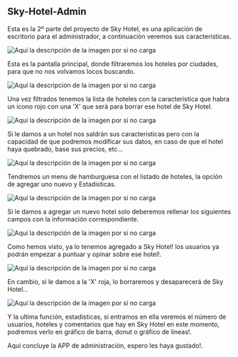 Sky-Hotel-Admin
-----------------

Esta es la 2º parte del proyecto de Sky Hotel, es una aplicación de escritorio para el administrador, a continuación veremos sus caracteristicas.


![Aquí la descripción de la imagen por si no carga](https://github.com/AdrianJimenezMontilla/Sky-Hotel-Admin/blob/master/imagen2/16.png)

Esta es la pantalla principal, donde filtraremos los hoteles por ciudades, para que no nos volvamos locos buscando.

![Aquí la descripción de la imagen por si no carga](https://github.com/AdrianJimenezMontilla/Sky-Hotel-Admin/blob/master/imagen2/17.png)

Una vez filtrados tenemos la lista de hoteles con la caracteristica que habra un icono rojo con una 'X' que será para borrar ese hotel de Sky Hotel.

![Aquí la descripción de la imagen por si no carga](https://github.com/AdrianJimenezMontilla/Sky-Hotel-Admin/blob/master/imagen2/18.png)

Si le damos a un hotel nos saldrán sus caracteristicas pero con la capacidad de que podremos modificar sus datos, en caso de que el hotel haya quebrado, base sus precios, etc...

![Aquí la descripción de la imagen por si no carga](https://github.com/AdrianJimenezMontilla/Sky-Hotel-Admin/blob/master/imagen2/19.png)

Tendremos un menu de hamburguesa con el listado de hoteles, la opción de agregar uno nuevo y Estadisticas.

![Aquí la descripción de la imagen por si no carga](https://github.com/AdrianJimenezMontilla/Sky-Hotel-Admin/blob/master/imagen2/20.png)

Si le damos a agregar un nuevo hotel solo deberemos rellenar los siguientes campos con la información correspondiente.

![Aquí la descripción de la imagen por si no carga](https://github.com/AdrianJimenezMontilla/Sky-Hotel-Admin/blob/master/imagen2/21.png)

Como hemos visto, ya lo tenemos agregado a Sky Hotel! los usuarios ya podrán empezar a puntuar y opinar sobre ese hotel!.

![Aquí la descripción de la imagen por si no carga](https://github.com/AdrianJimenezMontilla/Sky-Hotel-Admin/blob/master/imagen2/22.png)

En cambio, si le damos a la 'X' roja, lo borraremos y desaparecerá de Sky Hotel...

![Aquí la descripción de la imagen por si no carga](https://github.com/AdrianJimenezMontilla/Sky-Hotel-Admin/blob/master/imagen2/23.png)

Y la ultima función, estadisticas, si entramos en ella veremos el número de usuarios, hoteles y comentarios que hay en Sky Hotel en este momento, podremos verlo en gráfico de barra, donut o gráfico de lineas!.

Aqui concluye la APP de administración, espero les haya gustado!.
